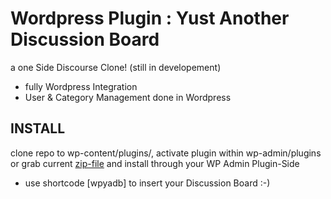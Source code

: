 # Wordpress Plugin : Yust Another Discussion Board


a one Side Discourse Clone! (still in developement)

- fully Wordpress Integration
- User & Category Management done in Wordpress


## INSTALL

clone repo to wp-content/plugins/, activate plugin within wp-admin/plugins
 or grab current [zip-file] and install through your WP Admin Plugin-Side
- use shortcode [wpyadb] to insert your Discussion Board  :-)


[zip-file]:http://dbk3r.spdns.de/dl/wp-yadb.zip
